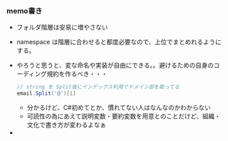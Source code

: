 
### memo書き

- フォルダ階層は安易に増やさない
- namespace は階層に合わせると都度必要なので、上位でまとめれるようにする。
- やろうと思うと、変な命名や実装が自由にできる。。避けるための自身のコーディング規約を作るべき・・・
    ~~~C#
    // string を Split後にインデックス利用でドメイン部を取ってる
    email.Split('@')[1]
    ~~~
   - 分かるけど、C#初めてとか、慣れてない人はなんなのかわからない
   - 可読性の為にあえて説明変数・要約変数を用意とのことだけど、組織・文化で書き方が変わるよなぁ
   
- 